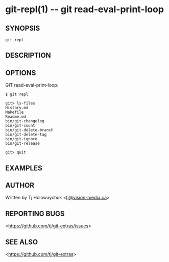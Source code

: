 git-repl(1) -- git read-eval-print-loop
=======================================

## SYNOPSIS

`git-repl`

## DESCRIPTION

## OPTIONS

  GIT read-eval-print-loop:

    $ git repl
     
    git> ls-files
    History.md
    Makefile
    Readme.md
    bin/git-changelog
    bin/git-count
    bin/git-delete-branch
    bin/git-delete-tag
    bin/git-ignore
    bin/git-release
 
    git> quit

## EXAMPLES

## AUTHOR

Written by Tj Holowaychuk &lt;<tj@vision-media.ca>&gt;

## REPORTING BUGS

&lt;<https://github.com/tj/git-extras/issues>&gt;

## SEE ALSO

&lt;<https://github.com/tj/git-extras>&gt;
